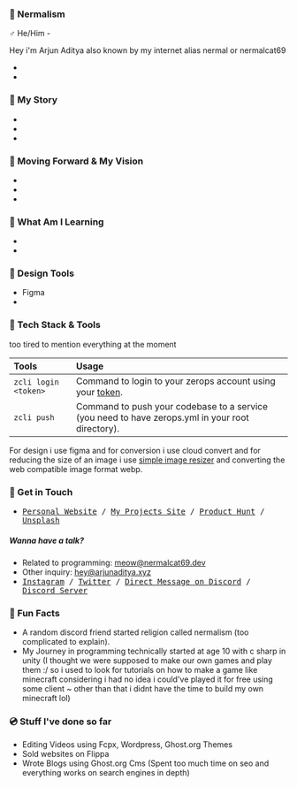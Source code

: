 ### 🌈 Nermalism
♂ He/Him - 

Hey i'm Arjun Aditya also known by my internet alias nermal or nermalcat69

-
-

### 🍭 My Story
-
-
-

### 🏡 Moving Forward & My Vision 
-
-
-

### 🌱 What Am I Learning
- 
- 

### 🥪 Design Tools 
- Figma
- 


### 🥪 Tech Stack & Tools

too tired to mention everything at the moment

|  Tools           |                 Usage                                                                          |
| :------------------- | :----------------------------------------------------------------------------------------------- |
| `zcli login <token>` | Command to login to your zerops account using your [token](https://app.zerops.io/settings/token-management). |
| `zcli push`          | Command to push your codebase to a service (you need to have zerops.yml in your root directory).                   |

For design i use figma and for conversion i use cloud convert and for reducing the size of an image i use [simple image resizer](https://simpleimageresizer.com) and converting the web compatible image format webp.


### 🍒 Get in Touch
  - <samp>
    <a target="_blank" href="https://arjunaditya.xyz">Personal Website</a> /
    <a target="_blank" href="https://nermalcat69.dev">My Projects Site</a> /
    <a target="_blank" href="https://www.producthunt.com/@nermalcat69">Product Hunt</a> /
    <a target="_blank" href="https://unsplash.com/@arjunaditya">Unsplash</a>
  </samp>

##### Wanna have a talk?
- Related to programming: meow@nermalcat69.dev
- Other inquiry: hey@arjunaditya.xyz
- <samp>
    <a target="_blank" href="https://instagram.com/nermalcat69">Instagram</a> /
    <a target="_blank" href="https://twitter.com/nermalcat69">Twitter</a> /
    <a target="_blank" href="https://discord.com/users/989106479699210310">Direct Message on Discord</a> /
    <a target="_blank" href="https://discord.gg/96FJqu8aPK">Discord Server</a>
  </samp>


### 🎉 Fun Facts

- A random discord friend started religion called nermalism (too complicated to explain).
- My Journey in programming technically started at age 10 with c sharp in unity (I thought we were supposed to make our own games and play them :/ so i used to look for tutorials on how to make a game like minecraft considering i had no idea i could've played it for free using some client ~ other than that i didnt have the time to build my own minecraft lol)


### 💿 Stuff I've done so far

- Editing Videos using Fcpx, Wordpress, Ghost.org Themes
- Sold websites on Flippa
- Wrote Blogs using Ghost.org Cms (Spent too much time on seo and everything works on search engines in depth)
